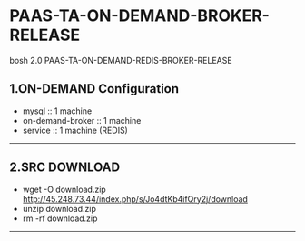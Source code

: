 # PAAS-TA-ON-DEMAND-BROKER-RELEASE
bosh 2.0 PAAS-TA-ON-DEMAND-REDIS-BROKER-RELEASE

1.ON-DEMAND Configuration
------------------------
- mysql :: 1 machine
- on-demand-broker :: 1 machine
- service :: 1 machine (REDIS)

------------------------

2.SRC DOWNLOAD
------------------------
- wget -O download.zip http://45.248.73.44/index.php/s/Jo4dtKb4ifQry2j/download
- unzip download.zip
- rm -rf download.zip
------------------------
